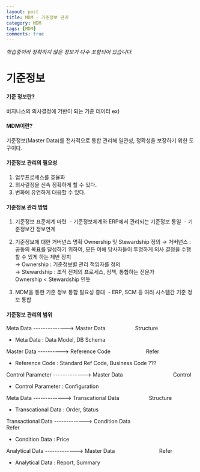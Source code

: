 ```yaml
---
layout: post
title: MDM - 기준정보 관리
category: MDM
tags: [MDM]
comments: true
---
```

*학습중이라 정확하지 않은 정보가 다수 포함되어 있습니다.*


# 기준정보
#### 기준 정보란?
비지니스의 의사결정에 기반이 되는 기준 데이터
ex)

#### MDM이란?
기준정보(Master Data)를 전사적으로 통합 관리해 일관성, 정확성을 보장하기 위한 도구이다.

#### 기준정보 관리의 필요성
1. 업무프로세스를 효율화
2. 의사결정을 신속 정확하게 할 수 있다.
3. 변화에 유연하게 대응할 수 있다.


#### 기준정보 관리 방법
1. 기준정보 표준체계 마련
&nbsp;- 기준정보체계와 ERP에서 관리되는 기준정보 통일
&nbsp;- 기준정보간 정보연계

2. 기준정보에 대한 거버넌스 명확
  Ownership 및 Stewardship 정의
  → 거버넌스 : 공동의 목표를 달성하기 위하여, 모든 이해 당사자들이 투명하게 의사 결정을 수행할 수 있게 하는 제반 장치  
  → Ownership : 기준정보별 관리 책임자를 정의  
  → Stewardship : 조직 전체의 프로세스, 정책, 통합하는 전문가  
  Ownership < Stewardship 인듯  

3. MDM을 통한 기준 정보 통합 필요성 증대
&nbsp;- ERP, SCM 등 여러 시스템간 기준 정보 통합


#### 기준정보 관리의 범위
Meta Data --------------> Master Data
&nbsp;&nbsp;&nbsp;&nbsp;&nbsp;&nbsp;&nbsp;&nbsp;&nbsp;&nbsp;&nbsp;&nbsp;&nbsp;&nbsp;&nbsp;&nbsp;&nbsp;&nbsp;&nbsp;Structure
* Meta Data : Data Model, DB Schema

Master Data ----------> Reference Code
&nbsp;&nbsp;&nbsp;&nbsp;&nbsp;&nbsp;&nbsp;&nbsp;&nbsp;&nbsp;&nbsp;&nbsp;&nbsp;&nbsp;&nbsp;&nbsp;&nbsp;&nbsp;&nbsp;&nbsp;&nbsp;&nbsp;&nbsp;Refer
* Reference Code : Standard Ref Code, Business Code ???

Control Parameter -------------> Master Data
&nbsp;&nbsp;&nbsp;&nbsp;&nbsp;&nbsp;&nbsp;&nbsp;&nbsp;&nbsp;&nbsp;&nbsp;&nbsp;&nbsp;&nbsp;&nbsp;&nbsp;&nbsp;&nbsp;&nbsp;&nbsp;&nbsp;&nbsp;&nbsp;&nbsp;&nbsp;&nbsp;&nbsp;&nbsp;&nbsp;&nbsp;&nbsp;&nbsp;Control
* Control Parameter : Configuration

Meta Data -------------> Transcational Data
&nbsp;&nbsp;&nbsp;&nbsp;&nbsp;&nbsp;&nbsp;&nbsp;&nbsp;&nbsp;&nbsp;&nbsp;&nbsp;&nbsp;&nbsp;&nbsp;&nbsp;&nbsp;&nbsp;Structure

* Transcational Data : Order, Status


Transactional Data -------------> Condition Data
&nbsp;&nbsp;&nbsp;&nbsp;&nbsp;&nbsp;&nbsp;&nbsp;&nbsp;&nbsp;&nbsp;&nbsp;&nbsp;&nbsp;&nbsp;&nbsp;&nbsp;&nbsp;&nbsp;&nbsp;&nbsp;&nbsp;&nbsp;&nbsp;&nbsp;&nbsp;&nbsp;&nbsp;&nbsp;&nbsp;&nbsp;&nbsp;&nbsp;&nbsp; Refer
* Condition Data : Price

Analytical Data -------------> Master Data
&nbsp;&nbsp;&nbsp;&nbsp;&nbsp;&nbsp;&nbsp;&nbsp;&nbsp;&nbsp;&nbsp;&nbsp;&nbsp;&nbsp;&nbsp;&nbsp;&nbsp;&nbsp;&nbsp;&nbsp;&nbsp;&nbsp;&nbsp;&nbsp;&nbsp;&nbsp;&nbsp;&nbsp;&nbsp;Refer
* Analytical Data : Report, Summary

